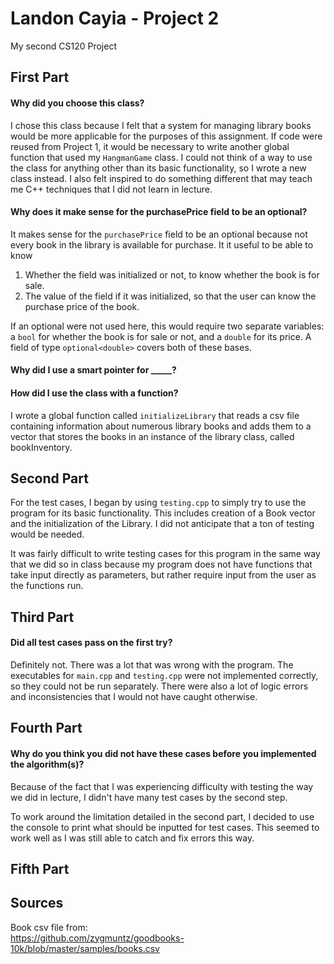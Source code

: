 # Landon Cayia - Project 2
My second CS120 Project

## First Part

#### Why did you choose this class?
I chose this class because I felt that a system for managing library books would
be more applicable for the purposes of this assignment. If code were reused from
Project 1, it would be necessary to write another global function that used my
`HangmanGame` class. I could not think of a way to use the class for anything
other than its basic functionality, so I wrote a new class instead. I also felt
inspired to do something different that may teach me C++ techniques that I did
not learn in lecture.

#### Why does it make sense for the purchasePrice field to be an optional?
It makes sense for the `purchasePrice` field to be an optional because not every
book in the library is available for purchase. It it useful to be able to know
1) Whether the field was initialized or not, to know whether the book is for sale.
2) The value of the field if it was initialized, so that the user can know the
purchase price of the book.

If an optional were not used here, this would require two separate variables: a
`bool` for whether the book is for sale or not, and a `double` for its price.
A field of type `optional<double>` covers both of these bases.

#### Why did I use a smart pointer for _____?


#### How did I use the class with a function?
I wrote a global function called `initializeLibrary` that reads a csv file
containing information about numerous library books and adds them to a vector
that stores the books in an instance of the library class, called bookInventory.

## Second Part
For the test cases, I began by using `testing.cpp` to simply try to use the
program for its basic functionality. This includes creation of a Book vector
and the initialization of the Library. I did not anticipate that a ton of
testing would be needed.  

It was fairly difficult to write testing cases for this program in the same way 
that we did so in class because my program does not have functions that take
input directly as parameters, but rather require input from the user as the
functions run.

## Third Part

#### Did all test cases pass on the first try?
Definitely not. There was a lot that was wrong with the program. The executables
for `main.cpp` and `testing.cpp` were not implemented correctly, so they could
not be run separately. There were also a lot of logic errors and inconsistencies
that I would not have caught otherwise.

## Fourth Part

#### Why do you think you did not have these cases before you implemented the algorithm(s)?
Because of the fact that I was experiencing difficulty with testing the way
we did in lecture, I didn't have many test cases by the second step.  

To work around the limitation detailed in the second part, I decided to use
the console to print what should be inputted for test cases. This seemed to
work well as I was still able to catch and fix errors this way.

## Fifth Part


## Sources
Book csv file from:  
https://github.com/zygmuntz/goodbooks-10k/blob/master/samples/books.csv